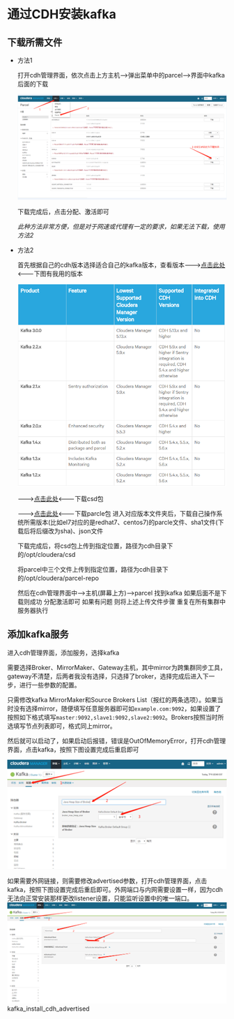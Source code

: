 # 通过CDH安装kafka
## 下载所需文件
- 方法1

    打开cdh管理界面，依次点击上方主机-->弹出菜单中的parcel-->界面中kafka后面的下载

    ![parcel下载流程](/res/kafka_install_cdh.png)

    下载完成后，点击分配、激活即可

    *此种方法非常方便，但是对于网速或代理有一定的要求，如果无法下载，使用方法2*

- 方法2

    首先根据自己的cdh版本选择适合自己的kafka版本，查看版本--->[点击此处](https://www.cloudera.com/documentation/enterprise/release-notes/topics/rn_consolidated_pcm.html#pcm_kafka)<---下图有我用的版本

    ![cdh对应的kafka版本](/res/kafka_install_cdh_version.png)

    --->[点击此处](http://archive.cloudera.com/csds/kafka/)<---下载csd包
    
    --->[点击此处](http://archive.cloudera.com/kafka/parcels/)<---下载parcle包 进入对应版本文件夹后，下载自己操作系统所需版本(比如el7对应的是redhat7、centos7)的parcle文件、sha1文件(下载后将后缀改为sha)、json文件  
    
    下载完成后，将csd包上传到指定位置，路径为cdh目录下的/opt/cloudera/csd

    将parcel中三个文件上传到指定位置，路径为cdh目录下的/opt/cloudera/parcel-repo

    然后在cdh管理界面中-->主机(屏幕上方)-->parcel 找到kafka 如果后面不是下载则成功 分配激活即可 如果有问题 则将上述上传文件步骤 重复在所有集群中服务器执行

## 添加kafka服务

进入cdh管理界面，添加服务，选择kafka

需要选择Broker、MirrorMaker、Gateway主机，其中mirror为跨集群同步工具，gateway不清楚，后两者我没有选择，只选择了broker，选择完成后进入下一步，进行一些参数的配置。

只需修改kafka MirrorMaker和Source Brokers List（报红的两条选项）。如果当时没有选择mirror，随便填写任意服务器即可如`example.com:9092`，如果设置了按照如下格式填写`master:9092,slave1:9092,slave2:9092`。Brokers按照当时所选填写节点列表即可，格式同上mirror。

然后就可以启动了，如果启动后报错，错误是OutOfMemoryError，打开cdh管理界面，点击kafka，按照下图设置完成后重启即可

![OutOfMemoryError解决方法](/res/kafka_install_cdh_outOfMemoryError.png)

如果需要外网链接，则需要修改advertised参数，打开cdh管理界面，点击kafka，按照下图设置完成后重启即可。外网端口与内网需要设置一样，因为cdh无法向正常安装那样更改listener设置，只能监听设置中的唯一端口。
![外网链接解决方法](/res/kafka_install_cdh_advertised.png)
kafka_install_cdh_advertised